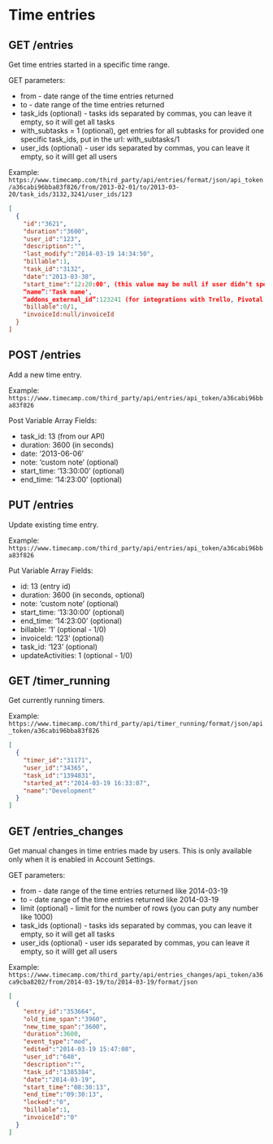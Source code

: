 Time entries
======

GET /entries
----------

Get time entries started in a specific time range.

GET parameters:
* from - date range of the time entries returned
* to - date range of the time entries returned
* task_ids (optional) - tasks ids separated by commas, you can leave it empty, so it will get all tasks
* with_subtasks = 1 (optional), get entries for all subtasks for provided one specific task_ids, put in the url: with_subtasks/1
* user_ids (optional) - user ids separated by commas, you can leave it empty, so it willl get all users


Example:
`https://www.timecamp.com/third_party/api/entries/format/json/api_token/a36cabi96bba83f826/from/2013-02-01/to/2013-03-20/task_ids/3132,3241/user_ids/123`

```json
[
  {
    "id":"3621",
    "duration":"3600",
    "user_id":"123",
    "description":"",
    "last_modify":"2014-03-19 14:34:50",
    "billable":1,
    "task_id":"3132",
    "date":"2013-03-30",
    "start_time":'12:20:00', (this value may be null if user didn’t specify time frame)
    “name”:'Task name',
    “addons_external_id”:123241 (for integrations with Trello, Pivotal Tracker, etc.),
    "billable":0/1,
    "invoiceId:null/invoiceId
  }
]
```

POST /entries
----------

Add a new time entry.

Example:
`https://www.timecamp.com/third_party/api/entries/api_token/a36cabi96bba83f826`

Post Variable Array Fields:
* task_id: 13 (from our API)
* duration: 3600 (in seconds)
* date: ‘2013-06-06’
* note: ‘custom note’ (optional)
* start_time: ‘13:30:00’ (optional)
* end_time: ‘14:23:00’ (optional)

PUT /entries
----------

Update existing time entry.

Example:
`https://www.timecamp.com/third_party/api/entries/api_token/a36cabi96bba83f826`

Put Variable Array Fields:
* id: 13 (entry id)
* duration: 3600 (in seconds, optional)
* note: ‘custom note’ (optional)
* start_time: ‘13:30:00’ (optional)
* end_time: ‘14:23:00’ (optional)
* billable: ‘1’ (optional - 1/0)
* invoiceId: ‘123’ (optional)
* task_id: ‘123’ (optional)
* updateActivities: 1 (optional - 1/0)

GET /timer_running
----------

Get currently running timers.

Example:
`https://www.timecamp.com/third_party/api/timer_running/format/json/api_token/a36cabi96bba83f826`

```json
[
  {
    "timer_id":"31171",
    "user_id":"34365",
    "task_id":"1394831",
    "started_at":"2014-03-19 16:33:07",
    "name":"Development"
  }
]
```

GET /entries_changes
----------

Get manual changes in time entries made by users. This is only available only when it is enabled in Account Settings.

GET parameters:
* from - date range of the time entries returned like 2014-03-19
* to - date range of the time entries returned like 2014-03-19
* limit (optional) - limit for the number of rows (you can puty any number like 1000)
* task_ids (optional) - tasks ids separated by commas, you can leave it empty, so it will get all tasks
* user_ids (optional) - user ids separated by commas, you can leave it empty, so it willl get all users

Example:
`https://www.timecamp.com/third_party/api/entries_changes/api_token/a36ca9cba8202/from/2014-03-19/to/2014-03-19/format/json`

```json
[
  {
    "entry_id":"353664",
    "old_time_span":"3960",
    "new_time_span":"3600",
    "duration":3600,
    "event_type":"mod",
    "edited":"2014-03-19 15:47:08",
    "user_id":"640",
    "description":"",
    "task_id":"1385384",
    "date":"2014-03-19",
    "start_time":"08:30:13",
    "end_time":"09:30:13",
    "locked":"0",
    "billable":1,
    "invoiceId":"0"
  }
]
```

